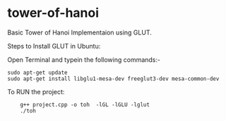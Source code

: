 # tower-of-hanoi
Basic Tower of Hanoi Implementaion using GLUT.

Steps to Install GLUT in Ubuntu:

Open Terminal and typein the following commands:-

```
sudo apt-get update
sudo apt-get install libglu1-mesa-dev freeglut3-dev mesa-common-dev

```

To RUN the project:
```
    g++ project.cpp -o toh  -lGL -lGLU -lglut
    ./toh
```    

